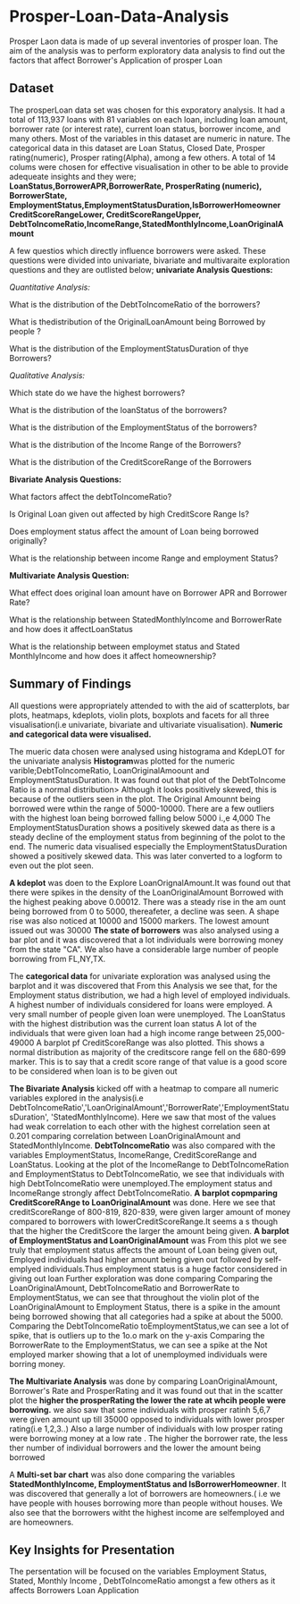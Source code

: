 # Prosper-Loan-Data-Analysis

Prosper Laon data is made of up several inventories of prosper loan. The aim of the analysis was to perform exploratory data analysis to find out the factors that affect Borrower's 
Application of prosper Loan


## Dataset
The prosperLoan data set was chosen for this exporatory analysis. It had a total of 113,937 loans with 81 variables on each loan, including loan amount, borrower rate (or interest rate), current loan status, borrower income, and many others. 
Most of the variables in this dataset are numeric in nature. The categorical data in this dataset are Loan Status, Closed Date, Prosper rating(numeric), Prosper rating(Alpha), among a  few others. A total of 14 colums were chosen for effective visualisation in other to be able to provide adequeate insights and they were;
**LoanStatus,BorrowerAPR,BorrowerRate, ProsperRating (numeric), BorrowerState, EmploymentStatus,EmploymentStatusDuration,IsBorrowerHomeowner   CreditScoreRangeLower, CreditScoreRangeUpper, DebtToIncomeRatio,IncomeRange,StatedMonthlyIncome,LoanOriginalAmount** 

A few questios which directly influence borrowers were asked. These questions were divided into univariate, bivariate and multivaraite exploration questions and they are outlisted below;
**univariate Analysis Questions:**

*Quantitative Analysis:*

What is the distribution of the DebtToIncomeRatio of the borrowers?

What is thedistribution of the  OriginalLoanAmount being Borrowed by people ?

What is the distribution of the EmploymentStatusDuration of thye Borrowers?

*Qualitative Analysis:*

Which state do we have the highest borrowers?

What is the distribution of the  loanStatus of the borrowers?

What is the distribution of the EmploymentStatus of the borrowers?

What is the distribution of the Income Range of the Borrowers?

What is the distribution of the  CreditScoreRange of the Borrowers


**Bivariate Analysis Questions:**

What factors affect the debtToIncomeRatio?

Is Original Loan given out affected by high CreditScore Range Is?

Does employment status affect the amount of Loan being borrowed originally?

What is the relationship between income Range and employment Status?


**Multivariate Analysis Question:**

What effect does original loan amount have on Borrower APR and Borrower Rate?

What is the relationship between StatedMonthlyIncome and BorrowerRate and how does it affectLoanStatus

What is the relationship between employmet status and Stated MonthlyIncome and how does it affect homeownership?

## Summary of Findings

All questions were appropriately attended to with the aid of scatterplots, bar plots, heatmaps, kdeplots, violin plots, boxplots and facets for all three visualisation(i.e univariate, bivariate and  ultivariate visualisation).
**Numeric and categorical data were visualised.**

The mueric data chosen were analysed using histograma and KdepLOT for the univariate analysis **Histogram**was plotted for the numeric varible;DebtToIncomeRatio, 
LoanOriginalAmoount and EmploymentStatusDuration. It was found out that  plot of the DebtToIncome Ratio is a normal distribution> Although it looks positively skewed,
this is because of the outliers seen in the plot.
The Original Amounnt being  borrowed were wthin the range of 5000-10000. There are a few outliers with the highest loan being borrowed falling below 5000 i.,e  4,000
The EmploymentStatusDuration shows a positively skewed data as there is a steady decline of the employment status from beginning of the polot to the end.
The numeric data visualised especially the EmploymentStatusDuration showed a positively skewed data. This was later converted to a logform to even out the plot seen.

**A kdeplot** was doen to the Explore LoanOrignalAmount.It was found out that  there were  spikes in the density of the LoanOriginalAmount Borrowed with the highest peaking above 0.00012.
There was a steady rise in the am ount being borrowed from 0 to 5000, thereafeter, a decline was seen. A shape rise was also noticed at 10000 and 15000 markers. The lowest amount issued out was 30000
**The state of borrowers** was also analysed using a bar plot and it was discovered that a lot individuals were borrowing money from the state "CA". We also have a considerable large number of people borrowing from FL,NY,TX. 

The **categorical data** for univariate exploration was analysed using the barplot and it was discovered that
From this Analysis we see that, for the Employment status distribution, we had a high level of employed individuals. A highest number of individuals considered for loans were employed. A very small number of people given loan were unemployed.
The LoanStatus with the highest distribution was the current loan status
A lot of the individuals that were given loan had a high income range between 25,000-49000
A barplot pf CreditScoreRange was also plotted. This shows  a normal distribution as majority of the creditscore range fell on the  680-699 marker.  This is to say that a credit score range of that value is a good score to be considered when loan is to be given out


**The Bivariate Analysis** 
kicked off with a heatmap to compare all numeric variables explored in the analysis(i.e DebtToIncomeRatio','LoanOriginalAmount','BorrowerRate','EmploymentStatusDuration', 'StatedMonthlyIncome). Here we saw that most of the values had weak correlation to each other with the highest correlation seen at 0.201 comparing correlation between LoanOriginalAmount and StatedMonthlyIncome.
**DebtToIncomeRatio** was also compared with the variables EmploymentStatus, IncomeRange, CreditScoreRange and  LoanStatus.
Looking at the plot of the IncomeRange to DebtToIncomeRation and EmploymentStatus to DebtToIncomeRatio, we see that individuals with high DebtToIncomeRatio were unemployed.The employment status and IncomeRange strongly affect DebtToIncomeRatio.
**A barplot copmparing CreditScoreRAnge to LoanOriginalAmount** was done. Here we see that creditScoreRange of 800-819, 820-839, were given larger amount of money compared to borrowers with lowerCreditScoreRange.It seems a s though that the higher the CreditScore the larger the amount being given.
**A barplot of EmploymentStatus and LoanOriginalAmount** was From this plot we see truly that employment status affects the amount of Loan being given out, Employed individuals  had higher amount being given out followed by self-emplyed individuals.Thus employment status is a huge factor considered in giving out loan
Further exploration was done comparing  Comparing the LoanOriginalAmount, DebtToIncomeRatio and BorrowerRate to EmploymentStatus, 
we can see that throughout the violin plot of the LoanOriginalAmount to Employment Status, there is a spike in the amount being borrowed showing that all categories had a spike at about the 5000.
Comparing the DebtToIncomeRatio toEmploymentStatus,we can see a lot of spike, that is outliers up to the 1o.o mark on the y-axis
Comparing the BorrowerRate to the EmploymentStatus, we can see a spike at the Not employed marker showing that a lot of unemploymed individuals were borring money.


**The Multivariate  Analysis** was done by comparing LoanOriginalAmount, Borrower's Rate and ProsperRating and it was found out that
in the scatter plot the **higher the prosperRating the lower the rate at whcih people were borrowing.**
we also saw that some individuals with prosper ratinh 5,6,7 were given amount up till 35000 opposed to individuals with lower prosper rating(i.e 1,2,3..)
Also  a large number of individuals with low prosper rating were borrowing money at a low rate . 
The higher the borrower rate, the less ther number of individual borrowers and the lower the amount being borrowed

A **Multi-set bar chart** was also done comparing the variables **StatedMonthlyIncome, EmploymentStatus and IsBorrowerHomeowner**. It  was discovered that
generally a lot of borrowers are homeowners.( i.e we have people with houses borrowing more than people without houses.
We also see that the borrowers witht the highest income are selfemployed and are homeowners.




## Key Insights for Presentation

The persentation will be focused on the variables  Employment Status, Stated, Monthly Income , DebtToIncomeRatio amongst a few others as it affects Borrowers Loan Application
